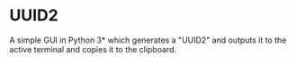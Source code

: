 # UUID2
A simple GUI in Python 3* which generates a "UUID2" and outputs it to the active terminal and copies it to the clipboard.
